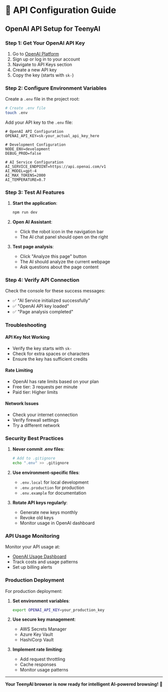 # 🔑 API Configuration Guide

## **OpenAI API Setup for TeenyAI**

### **Step 1: Get Your OpenAI API Key**

1. Go to [OpenAI Platform](https://platform.openai.com/)
2. Sign up or log in to your account
3. Navigate to API Keys section
4. Create a new API key
5. Copy the key (starts with `sk-`)

### **Step 2: Configure Environment Variables**

Create a `.env` file in the project root:

```bash
# Create .env file
touch .env
```

Add your API key to the `.env` file:

```env
# OpenAI API Configuration
OPENAI_API_KEY=sk-your_actual_api_key_here

# Development Configuration
NODE_ENV=development
DEBUG_PROD=false

# AI Service Configuration
AI_SERVICE_ENDPOINT=https://api.openai.com/v1
AI_MODEL=gpt-4
AI_MAX_TOKENS=2000
AI_TEMPERATURE=0.7
```

### **Step 3: Test AI Features**

1. **Start the application**:
   ```bash
   npm run dev
   ```

2. **Open AI Assistant**:
   - Click the robot icon in the navigation bar
   - The AI chat panel should open on the right

3. **Test page analysis**:
   - Click "Analyze this page" button
   - The AI should analyze the current webpage
   - Ask questions about the page content

### **Step 4: Verify API Connection**

Check the console for these success messages:
- ✅ "AI Service initialized successfully"
- ✅ "OpenAI API key loaded"
- ✅ "Page analysis completed"

### **Troubleshooting**

#### **API Key Not Working**
- Verify the key starts with `sk-`
- Check for extra spaces or characters
- Ensure the key has sufficient credits

#### **Rate Limiting**
- OpenAI has rate limits based on your plan
- Free tier: 3 requests per minute
- Paid tier: Higher limits

#### **Network Issues**
- Check your internet connection
- Verify firewall settings
- Try a different network

### **Security Best Practices**

1. **Never commit .env files**:
   ```bash
   # Add to .gitignore
   echo ".env" >> .gitignore
   ```

2. **Use environment-specific files**:
   - `.env.local` for local development
   - `.env.production` for production
   - `.env.example` for documentation

3. **Rotate API keys regularly**:
   - Generate new keys monthly
   - Revoke old keys
   - Monitor usage in OpenAI dashboard

### **API Usage Monitoring**

Monitor your API usage at:
- [OpenAI Usage Dashboard](https://platform.openai.com/usage)
- Track costs and usage patterns
- Set up billing alerts

### **Production Deployment**

For production deployment:

1. **Set environment variables**:
   ```bash
   export OPENAI_API_KEY=your_production_key
   ```

2. **Use secure key management**:
   - AWS Secrets Manager
   - Azure Key Vault
   - HashiCorp Vault

3. **Implement rate limiting**:
   - Add request throttling
   - Cache responses
   - Monitor usage patterns

---

**Your TeenyAI browser is now ready for intelligent AI-powered browsing!** 🚀
